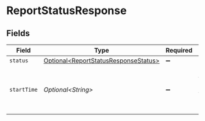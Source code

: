 # ReportStatusResponse


## Fields

| Field                                                                                          | Type                                                                                           | Required                                                                                       | Description                                                                                    |
| ---------------------------------------------------------------------------------------------- | ---------------------------------------------------------------------------------------------- | ---------------------------------------------------------------------------------------------- | ---------------------------------------------------------------------------------------------- |
| `status`                                                                                       | [Optional\<ReportStatusResponseStatus>](../../models/components/ReportStatusResponseStatus.md) | :heavy_minus_sign:                                                                             | N/A                                                                                            |
| `startTime`                                                                                    | *Optional\<String>*                                                                            | :heavy_minus_sign:                                                                             | The timestamp at which the report's run/scan began.                                            |